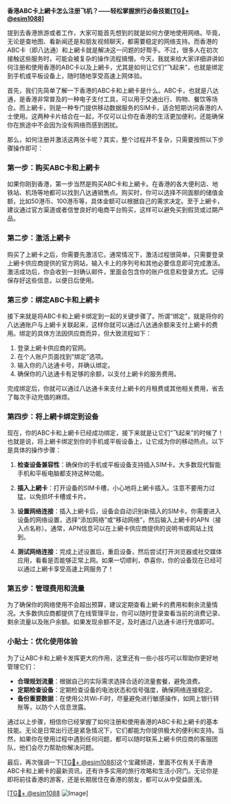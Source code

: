 **香港ABC卡上網卡怎么注册飞机？——轻松掌握旅行必备技能[[TG💪+ @esim1088](https://t.me/s/esim1088)]**

提到去香港旅游或者工作，大家可能首先想到的就是如何方便地使用网络。毕竟，无论是查地图、看新闻还是和朋友视频聊天，都需要稳定的网络支持。而香港的ABC卡（即八达通）和上網卡就是解决这一问题的好帮手。不过，很多人在初次接触这些服务时，可能会被复杂的操作流程搞懵。今天，我就来给大家详细讲讲如何注册和使用香港的ABC卡以及上網卡，尤其是如何让它们“飞起来”，也就是绑定到手机或平板设备上，随时随地享受高速上网体验。

首先，我们先简单了解一下香港的ABC卡和上網卡是什么。ABC卡，也就是八达通，是香港非常普及的一种电子支付工具，可以用于交通出行、购物、餐饮等场合。而上網卡，则是一种专门提供移动数据服务的SIM卡，适合短期访问香港的人士使用。这两种卡片结合在一起，不仅可以让你在香港的生活更加便利，还能确保你在旅途中不会因为没有网络而感到困扰。

那么，如何注册并激活这两张卡呢？其实，整个过程并不复杂，只需要按照以下步骤操作即可：

### 第一步：购买ABC卡和上網卡

如果你刚到香港，第一步当然是购买ABC卡和上網卡。在香港的各大便利店、地铁站、机场等地都可以找到八达通销售点。购买时，你可以选择不同面额的储值金额，比如50港币、100港币等，具体金额可以根据自己的需求决定。至于上網卡，建议通过官方渠道或者信誉良好的电商平台购买，这样可以避免买到假货或过期产品。

### 第二步：激活上網卡

购买了上網卡之后，你需要先激活它。通常情况下，激活过程很简单，只需要登录上網卡供应商提供的官方网站，输入卡上的序列号和其他必要信息即可完成激活。激活成功后，你会收到一封确认邮件，里面会包含你的账户信息和登录方式。记得保存好这些信息，以便日后使用。

### 第三步：绑定ABC卡和上網卡

接下来就是将ABC卡和上網卡绑定到一起的关键步骤了。所谓“绑定”，就是将你的八达通账户与上網卡关联起来，这样你就可以通过八达通余额来支付上網卡的费用。绑定的具体方法因供应商而异，但大致流程如下：

1. 登录上網卡供应商的官网。
2. 在个人账户页面找到“绑定”选项。
3. 输入你的八达通卡号，并确认绑定。
4. 确保你的八达通卡有足够的余额，以支付上網卡的服务费用。

完成绑定后，你就可以通过八达通卡来支付上網卡的月租费或其他相关费用，省去了每次手动充值的麻烦。

### 第四步：将上網卡绑定到设备

现在，你的ABC卡和上網卡已经成功绑定，接下来就是让它们“飞起来”的时候了！也就是说，将上網卡绑定到你的手机或平板设备上，让它成为你的移动热点。以下是具体的操作步骤：

1. **检查设备兼容性**：确保你的手机或平板设备支持插入SIM卡。大多数现代智能手机和平板电脑都支持这种功能。

2. **插入上網卡**：打开设备的SIM卡槽，小心地将上網卡插入。注意不要用力过猛，以免损坏卡槽或卡片。

3. **设置网络连接**：插入上網卡后，设备会自动识别新插入的SIM卡。你需要进入设备的网络设置，选择“添加网络”或“移动网络”，然后输入上網卡的APN（接入点名称）。通常，APN信息可以在上網卡供应商提供的说明书或网站上找到。

4. **测试网络连接**：完成上述设置后，重启设备，然后尝试打开浏览器或社交媒体应用，看看是否能够正常上网。如果一切顺利，恭喜你，你的设备现在已经可以通过上網卡享受高速上网服务了！

### 第五步：管理费用和流量

为了确保你的网络使用不会超出预算，建议定期查看上網卡的费用和剩余流量情况。大多数供应商都提供了在线管理平台，你可以随时登录查看当前的消费记录、剩余流量以及账户余额。如果发现余额不足，及时通过八达通卡进行充值即可。

### 小贴士：优化使用体验

为了让ABC卡和上網卡发挥更大的作用，这里还有一些小技巧可以帮助你更好地管理它们：

- **合理规划流量**：根据自己的实际需求选择合适的流量套餐，避免浪费。
- **定期检查设备**：定期检查设备的电池状态和信号强度，确保网络连接稳定。
- **备份重要数据**：在使用公共Wi-Fi时，尽量避免进行敏感操作，如网上银行转账等，以防个人信息泄露。

通过以上步骤，相信你已经掌握了如何注册和使用香港的ABC卡和上網卡的基本技能。无论是日常出行还是紧急情况下，它们都能为你提供极大的便利和支持。当然，如果你在使用过程中遇到任何问题，都可以随时联系上網卡供应商的客服团队，他们会尽力帮助你解决问题。

最后，再次强调一下[[TG💪+ @esim1088](https://t.me/s/esim1088)]这个宝藏频道，里面不仅有关于香港ABC卡和上網卡的最新资讯，还有许多实用的旅行攻略和生活小窍门。无论你是即将前往香港的游客，还是长期居住在香港的朋友，都可以从中受益匪浅。

[[TG💪+ @esim1088](https://t.me/s/esim1088) ![Image](https://i.postimg.cc/4NQfJmqS/Snipaste-2025-05-13-00-14-12.png)]